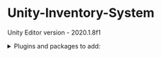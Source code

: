 # Unity-Inventory-System

Unity Editor version - 2020.1.8f1


<details>
  <summary>Plugins and packages to add:</summary>
  
- UniRx - version 7.1.0 - https://github.com/neuecc/UniRx/releases/tag/7.1.0
  
- UniTask - version 2.0.36 - https://github.com/Cysharp/UniTask/releases/tag/2.0.36 

- Extenject - version 9.2.0 - unity package - upm

- Addressables - version 1.8.5 - unity package - upm

- Unity reorderable list - https://github.com/cfoulston/Unity-Reorderable-List - unity package - upm

- Fantasy Inventory Icons [Free] - 1.0 - unity package - upm
</details>
